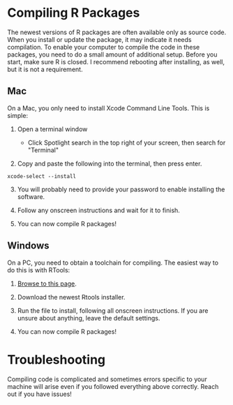 
# Compiling R Packages

The newest versions of R packages are often available only as source code. When you install or update the package, it may indicate it needs compilation. To enable your computer to compile the code in these packages, you need to do a small amount of additional setup. Before you start, make sure R is closed. I recommend rebooting after installing, as well, but it is not a requirement.

## Mac

On a Mac, you only need to install Xcode Command Line Tools. This is simple:

1. Open a terminal window
   * Click Spotlight search in the top right of your screen, then search for "Terminal"


2. Copy and paste the following into the terminal, then press enter.
```
xcode-select --install
```

3. You will probably need to provide your password to enable installing the software.

4. Follow any onscreen instructions and wait for it to finish.

5. You can now compile R packages!

## Windows

On a PC, you need to obtain a toolchain for compiling. The easiest way to do this is with RTools:

1. [Browse to this page](https://cran.r-project.org/bin/windows/Rtools/).

2. Download the newest Rtools installer.

3. Run the file to install, following all onscreen instructions. If you are unsure about anything, leave the default settings.

4. You can now compile R packages!

# Troubleshooting

Compiling code is complicated and sometimes errors specific to your machine will arise even if you followed everything above correctly. Reach out if you have issues!